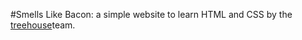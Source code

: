 #Smells Like Bacon: a simple website to learn HTML and CSS by the [treehouse](http://teamtreehouse.com)team. 